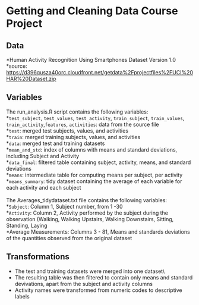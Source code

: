 # Getting and Cleaning Data Course Project

## Data
*Human Activity Recognition Using Smartphones Dataset Version 1.0\
*source: https://d396qusza40orc.cloudfront.net/getdata%2Fprojectfiles%2FUCI%20HAR%20Dataset.zip

## Variables
The run_analysis.R script contains the following variables:\
*`test_subject`, `test_values`, `test_activity`, `train_subject`, `train_values`, `train_activity`,`features`, `activities`: data from the source file\
*`test`: merged test subjects, values, and activities\
*`train`: merged training subjects, values, and activities\
*`data`: merged test and training datasets\
*`mean_and_std`: index of columns with means and standard deviations, including Subject and Activity\
*`data_final`: filtered table containing subject, activity, means, and standard deviations\
*`means`: intermediate table for computing means per subject, per activity\
*`means_summary`: tidy dataset containing the average of each variable for each activity and each subject\
\
The Averages_tidydataset.txt file contains the following variables:\
*`Subject`: Column 1, Subject number, from 1 -30\
*`Activity`: Column 2, Activity performed by the subject during the observation (Walking, Walking Upstairs, Walking Downstairs, Sitting, Standing, Laying\
*Average Measurements: Columns 3 - 81, Means and standards deviations of the quantities observed from the original dataset

## Transformations
* The test and training datasets were merged into one dataset\
* The resulting table was then filtered to contain only means and standard devivations, apart from the subject and activity columns
* Activity names were transformed from numeric codes to descriptive labels
